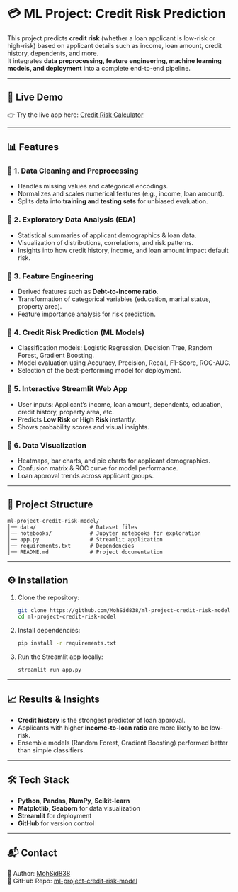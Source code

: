 # 💳 ML Project: Credit Risk Prediction  

This project predicts **credit risk** (whether a loan applicant is low-risk or high-risk) based on applicant details such as income, loan amount, credit history, dependents, and more.  
It integrates **data preprocessing, feature engineering, machine learning models, and deployment** into a complete end-to-end pipeline.  

---

## 🚀 Live Demo  
👉 Try the live app here: [Credit Risk Calculator](https://ml-project-credit-risk-model-calculation.streamlit.app/)  

---

## 📊 Features  

### 🔹 1. Data Cleaning and Preprocessing  
- Handles missing values and categorical encodings.  
- Normalizes and scales numerical features (e.g., income, loan amount).  
- Splits data into **training and testing sets** for unbiased evaluation.  

### 🔹 2. Exploratory Data Analysis (EDA)  
- Statistical summaries of applicant demographics & loan data.  
- Visualization of distributions, correlations, and risk patterns.  
- Insights into how credit history, income, and loan amount impact default risk.  

### 🔹 3. Feature Engineering  
- Derived features such as **Debt-to-Income ratio**.  
- Transformation of categorical variables (education, marital status, property area).  
- Feature importance analysis for risk prediction.  

### 🔹 4. Credit Risk Prediction (ML Models)  
- Classification models: Logistic Regression, Decision Tree, Random Forest, Gradient Boosting.  
- Model evaluation using Accuracy, Precision, Recall, F1-Score, ROC-AUC.  
- Selection of the best-performing model for deployment.  

### 🔹 5. Interactive Streamlit Web App  
- User inputs: Applicant’s income, loan amount, dependents, education, credit history, property area, etc.  
- Predicts **Low Risk** or **High Risk** instantly.  
- Shows probability scores and visual insights.  

### 🔹 6. Data Visualization  
- Heatmaps, bar charts, and pie charts for applicant demographics.  
- Confusion matrix & ROC curve for model performance.  
- Loan approval trends across applicant groups.  

---

## 📂 Project Structure  

```
ml-project-credit-risk-model/
│── data/                 # Dataset files
│── notebooks/            # Jupyter notebooks for exploration
│── app.py                # Streamlit application
│── requirements.txt      # Dependencies
│── README.md             # Project documentation
```  

---

## ⚙️ Installation  

1. Clone the repository:  
   ```bash
   git clone https://github.com/MohSid838/ml-project-credit-risk-model.git
   cd ml-project-credit-risk-model
   ```  

2. Install dependencies:  
   ```bash
   pip install -r requirements.txt
   ```  

3. Run the Streamlit app locally:  
   ```bash
   streamlit run app.py
   ```  

---

## 📈 Results & Insights  
- **Credit history** is the strongest predictor of loan approval.  
- Applicants with higher **income-to-loan ratio** are more likely to be low-risk.  
- Ensemble models (Random Forest, Gradient Boosting) performed better than simple classifiers.  

---

## 🛠️ Tech Stack  
- **Python**, **Pandas**, **NumPy**, **Scikit-learn**  
- **Matplotlib**, **Seaborn** for data visualization  
- **Streamlit** for deployment  
- **GitHub** for version control  

---

## 📬 Contact  
👤 Author: [MohSid838](https://github.com/MohSid838)  
🔗 GitHub Repo: [ml-project-credit-risk-model](https://github.com/MohSid838/ml-project-credit-risk-model)  
